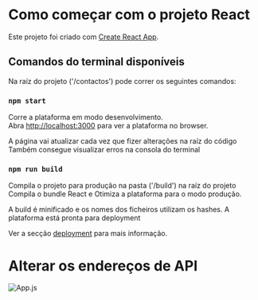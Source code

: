 # Como começar com o projeto React

Este projeto foi criado com [Create React App](https://github.com/facebook/create-react-app).

## Comandos do terminal disponíveis

Na raíz do projeto ('/contactos') pode correr os seguintes comandos:

### `npm start`

Corre a plataforma em modo desenvolvimento.\
Abra [http://localhost:3000](http://localhost:3000) para ver a plataforma no browser.

A página vai atualizar cada vez que fizer alterações na raíz do código
Também consegue visualizar erros na consola do terminal

### `npm run build`

Compila o projeto para produção na pasta ('/build') na raíz do projeto
Compila o bundle React e Otimiza a plataforma para o modo produção.

A build é minificado e os nomes dos ficheiros utilizam os hashes.
A plataforma está pronta para deployment

Ver a secção [deployment](https://facebook.github.io/create-react-app/docs/deployment) para mais informação.

# Alterar os endereços de API 

![App.js](https://webtelligence.pt/contactos/assets/github/App.jpg)